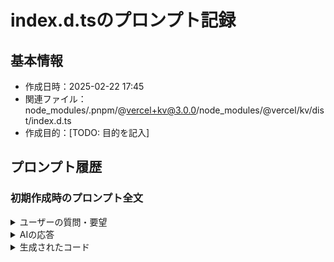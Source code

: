 # index.d.tsのプロンプト記録

## 基本情報
- 作成日時：2025-02-22 17:45
- 関連ファイル：node_modules/.pnpm/@vercel+kv@3.0.0/node_modules/@vercel/kv/dist/index.d.ts
- 作成目的：[TODO: 目的を記入]

## プロンプト履歴

### 初期作成時のプロンプト全文
<details>
<summary>ユーザーの質問・要望</summary>

```
[TODO: ユーザーからの質問や要望を完全な形で記載]
```
</details>

<details>
<summary>AIの応答</summary>

```
[TODO: AIの応答を完全な形で記載]
```
</details>

<details>
<summary>生成されたコード</summary>

```typescript
[TODO: 生成されたコードを完全な形で記載]
```
</details>
